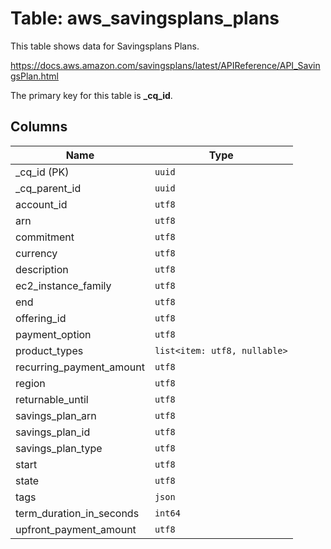 # Table: aws_savingsplans_plans

This table shows data for Savingsplans Plans.

https://docs.aws.amazon.com/savingsplans/latest/APIReference/API_SavingsPlan.html

The primary key for this table is **_cq_id**.

## Columns

| Name          | Type          |
| ------------- | ------------- |
|_cq_id (PK)|`uuid`|
|_cq_parent_id|`uuid`|
|account_id|`utf8`|
|arn|`utf8`|
|commitment|`utf8`|
|currency|`utf8`|
|description|`utf8`|
|ec2_instance_family|`utf8`|
|end|`utf8`|
|offering_id|`utf8`|
|payment_option|`utf8`|
|product_types|`list<item: utf8, nullable>`|
|recurring_payment_amount|`utf8`|
|region|`utf8`|
|returnable_until|`utf8`|
|savings_plan_arn|`utf8`|
|savings_plan_id|`utf8`|
|savings_plan_type|`utf8`|
|start|`utf8`|
|state|`utf8`|
|tags|`json`|
|term_duration_in_seconds|`int64`|
|upfront_payment_amount|`utf8`|